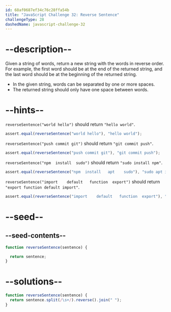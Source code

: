 ```yaml
---
id: 68af0687ef34c76c28ffa54b
title: "JavaScript Challenge 32: Reverse Sentence"
challengeType: 28
dashedName: javascript-challenge-32
---
```


# --description--

Given a string of words, return a new string with the words in reverse order. For example, the first word should be at the end of the returned string, and the last word should be at the beginning of the returned string.

- In the given string, words can be separated by one or more spaces.
- The returned string should only have one space between words.

# --hints--

`reverseSentence("world hello")` should return `"hello world"`.

```js
assert.equal(reverseSentence("world hello"), "hello world");
```

`reverseSentence("push commit git")` should return `"git commit push"`.

```js
assert.equal(reverseSentence("push commit git"), "git commit push");
```

`reverseSentence("npm  install  sudo")` should return `"sudo install npm"`.

```js
assert.equal(reverseSentence("npm  install   apt    sudo"), "sudo apt install npm");
```

`reverseSentence("import    default   function  export")` should return `"export function default import"`.

```js
assert.equal(reverseSentence("import    default   function  export"), "export function default import");
```

# --seed--

## --seed-contents--

```js
function reverseSentence(sentence) {

  return sentence;
}
```

# --solutions--

```js
function reverseSentence(sentence) {
  return sentence.split(/\s+/).reverse().join(" ");
}
```

